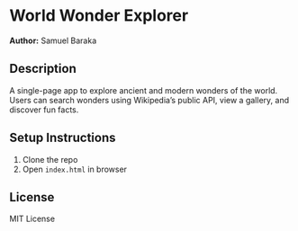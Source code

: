 # World Wonder Explorer 
**Author:** Samuel Baraka  

## Description
A single-page app to explore ancient and modern wonders of the world. Users can search wonders using Wikipedia’s public API, view a gallery, and discover fun facts.

## Setup Instructions
1. Clone the repo
2. Open `index.html` in browser


## License
MIT License
